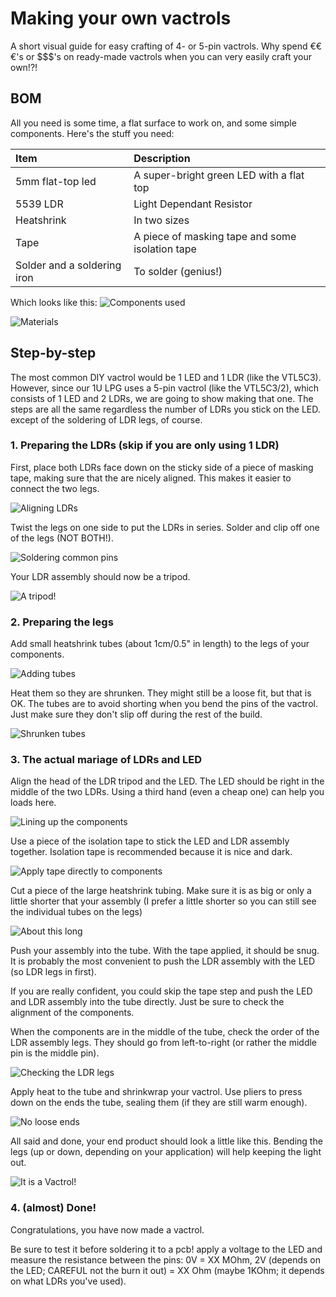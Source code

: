 # Making your own vactrols

A short visual guide for easy crafting of 4- or 5-pin vactrols. Why spend €€€'s or $$$'s on ready-made vactrols when you can very easily craft your own!?!

## BOM

All you need is some time, a flat surface to work on, and some simple components. Here's the stuff you need:

| Item | Description |
| :----- | :---------- |
| 5mm flat-top led | A super-bright green LED with a flat top |
| 5539 LDR | Light Dependant Resistor |
| Heatshrink | In two sizes |
| Tape | A piece of masking tape and some isolation tape |
| Solder and a soldering iron | To solder (genius!) |

Which looks like this:
![Components used](images/makingVactrols_01.jpg)

![Materials](images/makingVactrols_02.jpg)

## Step-by-step

The most common DIY vactrol would be 1 LED and 1 LDR (like the VTL5C3). However, since our 1U LPG uses a 5-pin vactrol (like the VTL5C3/2), which consists of 1 LED and 2 LDRs, we are going to show making that one. The steps are all the same regardless the number of LDRs you stick on the LED. except of the soldering of LDR legs, of course.

### 1. Preparing the LDRs (skip if you are only using 1 LDR)

First, place both LDRs face down on the sticky side of a piece of masking tape, making sure that the are nicely aligned. This makes it easier to connect the two legs.

![Aligning LDRs](images/makingVactrols_03.jpg)

Twist the legs on one side to put the LDRs in series. Solder and clip off one of the legs (NOT BOTH!).

![Soldering common pins](images/makingVactrols_04.jpg)

Your LDR assembly should now be a tripod.

![A tripod!](images/makingVactrols_05.jpg)

### 2. Preparing the legs

Add small heatshrink tubes (about 1cm/0.5" in length) to the legs of your components.

![Adding tubes](images/makingVactrols_06.jpg)

Heat them so they are shrunken. They might still be a loose fit, but that is OK. The tubes are to avoid shorting when you bend the pins of the vactrol. Just make sure they don't slip off during the rest of the build.

![Shrunken tubes](images/makingVactrols_07.jpg)

### 3. The actual mariage of LDRs and LED

Align the head of the LDR tripod and the LED. The LED should be right in the middle of the two LDRs. Using a third hand (even a cheap one) can help you loads here.

![Lining up the components](images/makingVactrols_08.jpg)

Use a piece of the isolation tape to stick the LED and LDR assembly together. Isolation tape is recommended because it is nice and dark.

![Apply tape directly to components](images/makingVactrols_09.jpg)

Cut a piece of the large heatshrink tubing. Make sure it is as big or only a little shorter that your assembly (I prefer a little shorter so you can still see the individual tubes on the legs)

![About this long](images/makingVactrols_10.jpg)

Push your assembly into the tube. With the tape applied, it should be snug. It is probably the most convenient to push the LDR assembly with the LED (so LDR legs in first).

If you are really confident, you could skip the tape step and push the LED and LDR assembly into the tube directly. Just be sure to check the alignment of the components.

When the components are in the middle of the tube, check the order of the LDR assembly legs. They should go from left-to-right (or rather the middle pin is the middle pin).

![Checking the LDR legs](images/makingVactrols_11.jpg)

Apply heat to the tube and shrinkwrap your vactrol. Use pliers to press down on the ends the tube, sealing them (if they are still warm enough).

![No loose ends](images/makingVactrols_12.jpg)

All said and done, your end product should look a little like this. Bending the legs (up or down, depending on your application) will help keeping the light out.

![It is a Vactrol!](images/makingVactrols_13.jpg)

### 4. (almost) Done!

Congratulations, you have now made a vactrol.

Be sure to test it before soldering it to a pcb! apply a voltage to the LED and measure the resistance between the pins: 0V = XX MOhm, 2V (depends on the LED; CAREFUL not the burn it out) = XX Ohm (maybe 1KOhm; it depends on what LDRs you've used).
